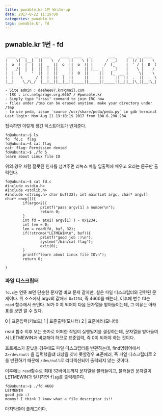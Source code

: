 ```yaml
---
title: pwnable.kr 1번 Write-up
date: 2017-8-22 11:19:00
categories: pwnable.kr
tags: pwnable.kr, fd
---
```


## pwnable.kr 1번 - fd

     ____  __    __  ____    ____  ____   _        ___      __  _  ____
    |    \|  |__|  ||    \  /    ||    \ | |      /  _]    |  |/ ]|    \
    |  o  )  |  |  ||  _  ||  o  ||  o  )| |     /  [_     |  ' / |  D  )
    |   _/|  |  |  ||  |  ||     ||     || |___ |    _]    |    \ |    /
    |  |  |  `  '  ||  |  ||  _  ||  O  ||     ||   [_  __ |     \|    \
    |  |   \      / |  |  ||  |  ||     ||     ||     ||  ||  .  ||  .  \
    |__|    \_/\_/  |__|__||__|__||_____||_____||_____||__||__|\_||__|\_|
    
    - Site admin : daehee87.kr@gmail.com
    - IRC : irc.netgarage.org:6667 / #pwnable.kr
    - Simply type "irssi" command to join IRC now
    - files under /tmp can be erased anytime. make your directory under /tmp
    - to use peda, issue `source /usr/share/peda/peda.py` in gdb terminal
    Last login: Mon Aug 21 19:10:19 2017 from 108.6.200.234

접속하면 이렇게 생긴 텍스트아트가 반겨준다.

    fd@ubuntu:~$ ls
    fd  fd.c  flag
    fd@ubuntu:~$ cat flag
    cat: flag: Permission denied
    fd@ubuntu:~$ ./fd 5
    learn about Linux file IO

위의 경우 처럼 잘못된 인자를 넘겨주면 리눅스 파일 입출력에 배우고 오라는 문구만 출력한다.

    fd@ubuntu:~$ cat fd.c
    #include <stdio.h>
    #include <stdlib.h>
    #include <string.h> char buf[32]; int main(int argc, char* argv[], char* envp[]){
            if(argc<2){
                    printf("pass argv[1] a number\n");
                    return 0;
            }
            int fd = atoi( argv[1] ) - 0x1234;
            int len = 0;
            len = read(fd, buf, 32);
            if(!strcmp("LETMEWIN\n", buf)){
                    printf("good job :)\n");
                    system("/bin/cat flag");
                    exit(0);
            }
            printf("learn about Linux file IO\n");
            return 0;
    
    }

### 파일 디스크립터

`fd.c`는 언뜻 보면 단순한 문자열 비교 문제 같지만, 실은 파일 디스크립터와 관련된 문제이다. 위 소스에서 argv의 값애서 `0x1234`, 즉 4660을 빼는데, 이후에 변수 fd는 `read` 함수에서 쓰인다.  fd가 0 이 되어야 다음 문자열을 받아들이는데, 그 이유는 아래 표를 보면 알 수 있다.

0	|	표준입력(키보드)
1	|	표준출력(모니터)
2	|	표준에러(모니터)

read 함수 이후 오는 숫자로 어떠한 작업이 실행될지를 결정하는데, 문자열을 받아들여서 LETMEWIN과 비교해야 하므로 표준입력, 즉 0이 되어야 하는 것이다.

프로세스가 끝났을 경우에도 파일 디스크립터를 반환하는데, find명령어에서 `2>/dev/null` 을 입력했을떄 대상을 찾지 못할경우 표준에러, 즉 파일 디스크립터로 2를 반환하기 때문에 `/dev/null`로 리디렉션되어 출력되지 않는 것이다.

이후에는 `read`함수로 최대 32바이트까지 문자열을 불러들이고, 불러들인 문자열이 LETMEWIN과 일치하면 `flag`를 출력해준다.

    fd@ubuntu:~$ ./fd 4660
    LETMEWIN
    good job :)
    mommy! I think I know what a file descriptor is!!

마지막줄이 플래그이다.